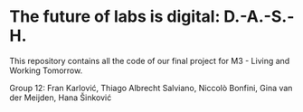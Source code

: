 # The future of labs is digital: D.-A.-S.-H.

This repository contains all the code of our final project for M3 - Living and Working Tomorrow.


Group 12: Fran Karlović, Thiago Albrecht Salviano, Niccolò Bonfini, Gina van der Meijden, Hana Šinković
